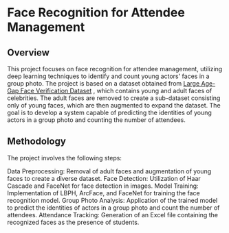 # Face Recognition for Attendee Management
## Overview
This project focuses on face recognition for attendee management, utilizing deep learning techniques to identify and count young actors' faces in a group photo. The project is based on a dataset obtained from [Large Age-Gap Face Verification Dataset](http://www.ivl.disco.unimib.it/activities/large-age-gap-face-verification/)
, which contains young and adult faces of celebrities. The adult faces are removed to create a sub-dataset consisting only of young faces, which are then augmented to expand the dataset. The goal is to develop a system capable of predicting the identities of young actors in a group photo and counting the number of attendees.

## Methodology
The project involves the following steps:

Data Preprocessing: Removal of adult faces and augmentation of young faces to create a diverse dataset.
Face Detection: Utilization of Haar Cascade and FaceNet for face detection in images.
Model Training: Implementation of LBPH, ArcFace, and FaceNet for training the face recognition model.
Group Photo Analysis: Application of the trained model to predict the identities of actors in a group photo and count the number of attendees.
Attendance Tracking: Generation of an Excel file containing the recognized faces as the presence of students.


